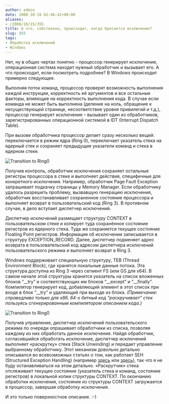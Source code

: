 ```yaml
---
author: admin
date: 2008-10-16 02:46:41+00:00
aliases:
- /2008/10/15/355
title: А что, собственно, происходит, когда бросается исключение?
slug: 355
tags:
- Обработка исключений
- Windows
---
```


Нет, ну в общих чертах понятно - процессор генерирует исключение, операционная система находит нужный обработчик и вызывает его. А что происходит, если посмотреть подробнее? В Windows происходит примерно следующее.

<!--more-->Выполняя поток команд, процессор проверят возможность выполнения каждой инструкции, корректность её аргументов и все остальные факторы, влияющие на корректность выполнения кода. В случае если команда не может быть выполнена (деление на ноль, обращение к несуществующей странице, несоответствие уровня привилегий и т.д.), процессор генерирует исключение – вызывает один из обработчиков, зарегистрированных операционной системой в IDT (Interrupt Dispatch Table).

При вызове обработчика процессор делает сразу несколько вещей: переключается в режим ядра (Ring 0), переключает указатель стека на ядерный стек и сохраняет предыдущие указатели команд и стека в ядерном стеке.

![Transition to Ring0](/2008/10/exception_ring0_transition.png)

Получив контроль, обработчик исключения сохраняет остальные регистры процессора в стеке и выполняет действия, специфичные для конкретного исключения. Например, обработчик Page Fault Exception запрашивает подкачку страницы у Memory Manager. Если обработчику удалось  разрешить проблему, вызвавшую генерацию исключения, обработчик восстанавливает сохраненное состояние процессора и выполняет возврат в пользовательский код (Ring 3). В противном случае, в дело вступает диспетчер исключений.

Диспетчер исключений размещает структуру CONTEXT в пользовательском стеке и копирует туда сохранённое состояние регистров из ядерного стека. Туда же сохраняется текущее состояние Floating Point регистров. Информация об исключении записывается в структуру EXCEPTION_RECORD. Далее, диспетчер подменяет адрес возврата в пользовательский код адресом диспетчера исключений пользовательского режима и выполняет возврат в Ring 3.

Windows поддерживает специальную структуру, TEB (Thread Environment Block), где хранятся локальные данные потока. Эта структура  доступна из Ring 3 через сегмент FS (или GS для x64). В самом начале этой структуры хранится указатель на список вложенных блоков “__try” и соответствующих им блоков “__except” и “__finally”. Компилятор генерирует код, добавляющий элемент в этот список при входе в блок “__try” и удаляющий при выходе из блока. _(Примечание: справедливо только для x86. 64-х битный код "раскручивает" стек пользуясь сгенерированным компилятором описанием кода.)_

![Transition to Ring0](/2008/10/exception_chain.png)

Получив управление, диспетчер исключений пользовательского режима по очереди опрашивает обработчики из списка, позволяя каждому из них обработать данное исключение. Найдя обработчик, согласившийся обработать исключение, диспетчер исключений выполняет «раскрутку» стека (Stack Unwinding) и передает управление выбранному обработчику. Этот механизм довольно детально описывался во всевозможных статьях о том, как работает SEH (Structured Exception Handling) (например [здесь](http://www.rsdn.ru/article/baseserv/except.xml) или [здесь](http://www.nynaeve.net/?p=113)), так что я не буду останавливаться на этом детально. «Раскрутчик» стека отслеживает текущее состояние (указатель стека и команд, состояние регистров) в локальной копии структуры CONTEXT. По окончанию обработки исключения, состояние из структуры CONTEXT загружается в процессор, завершая обработку исключения.

И это только поверхностное описание. :-)
